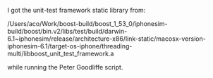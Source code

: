 I got the unit-test framework static library from:

/Users/aco/Work/boost-build/boost_1_53_0/iphonesim-build/boost/bin.v2/libs/test/build/darwin-6.1~iphonesim/release/architecture-x86/link-static/macosx-version-iphonesim-6.1/target-os-iphone/threading-multi/libboost_unit_test_framework.a

while running the Peter Goodliffe script.